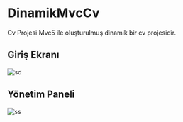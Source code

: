 # DinamikMvcCv
Cv Projesi
Mvc5 ile oluşturulmuş dinamik bir cv projesidir.
## Giriş Ekranı
![sd](https://user-images.githubusercontent.com/43907952/148694988-1685ef7d-52eb-4542-8d12-79e27f803184.jpg)
## Yönetim Paneli
![ss](https://user-images.githubusercontent.com/43907952/148695033-648e9133-41b8-4f79-9b5b-47a6d4258cc1.jpg)
